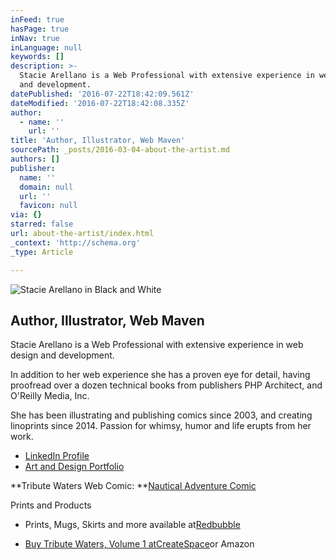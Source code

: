 ```yaml
---
inFeed: true
hasPage: true
inNav: true
inLanguage: null
keywords: []
description: >-
  Stacie Arellano is a Web Professional with extensive experience in web design
  and development.
datePublished: '2016-07-22T18:42:09.561Z'
dateModified: '2016-07-22T18:42:08.335Z'
author:
  - name: ''
    url: ''
title: 'Author, Illustrator, Web Maven'
sourcePath: _posts/2016-03-04-about-the-artist.md
authors: []
publisher:
  name: ''
  domain: null
  url: ''
  favicon: null
via: {}
starred: false
url: about-the-artist/index.html
_context: 'http://schema.org'
_type: Article

---
```

![Stacie Arellano in  Black and White](https://s3-us-west-2.amazonaws.com/the-grid-img/p/5d48b537f0e75d48f5a9e8eba08138eb981eff80.jpg)

## Author, Illustrator, Web Maven

Stacie Arellano is a Web Professional with extensive experience in web design and development.

In addition to her web experience she has a proven eye for detail, having proofread over a dozen technical books from publishers PHP Architect, and O'Reilly Media, Inc.

She has been illustrating and publishing comics since 2003, and creating linoprints since 2014\. Passion for whimsy, humor and life erupts from her work.

* [LinkedIn Profile][0]
* [Art and Design Portfolio][1]

**Tribute Waters Web Comic: **[Nautical Adventure Comic][2]

Prints and Products

* Prints, Mugs, Skirts and more available at[Redbubble][3]

* [Buy Tribute Waters, Volume 1 atCreateSpace][4]or Amazon

[0]: https://www.linkedin.com/in/staciearellano
[1]: http://portfolio.staciearellano.com/
[2]: http://www.tributewaters.com/
[3]: http://www.redbubble.com/people/dreamling
[4]: https://www.createspace.com/4959420